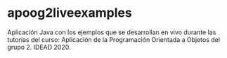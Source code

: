 # apoog2liveexamples
Aplicación Java con los ejemplos que se desarrollan en vivo durante las tutorías del curso: Aplicación de la Programación Orientada a Objetos del grupo 2. IDEAD 2020.
